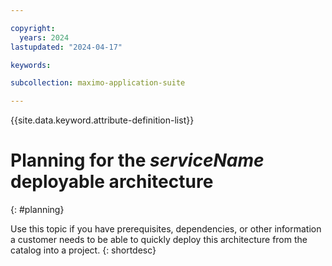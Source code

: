 ```yaml
---

copyright:
  years: 2024
lastupdated: "2024-04-17"

keywords:

subcollection: maximo-application-suite

---
```



{{site.data.keyword.attribute-definition-list}}

# Planning for the _serviceName_ deployable architecture
{: #planning}

Use this topic if you have prerequisites, dependencies, or other information a customer needs to be able to quickly deploy this architecture from the catalog into a project.
{: shortdesc}

